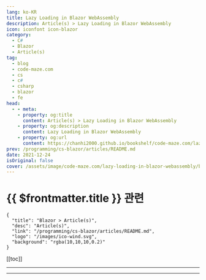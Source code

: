 ```yaml
---
lang: ko-KR
title: Lazy Loading in Blazor WebAssembly
description: Article(s) > Lazy Loading in Blazor WebAssembly
icon: iconfont icon-blazor
category: 
  - C#
  - Blazor
  - Article(s)
tag: 
  - blog
  - code-maze.com
  - cs
  - c#
  - csharp
  - blazor
  - fe
head:  
  - - meta:
    - property: og:title
      content: Article(s) > Lazy Loading in Blazor WebAssembly
    - property: og:description
      content: Lazy Loading in Blazor WebAssembly
    - property: og:url
      content: https://chanhi2000.github.io/bookshelf/code-maze.com/lazy-loading-in-blazor-webassembly.html
prev: /programming/cs-blazor/articles/README.md
date: 2021-12-24
isOriginal: false
cover: /assets/image/code-maze.com/lazy-loading-in-blazor-webassembly/banner.png
---
```


# {{ $frontmatter.title }} 관련

```component VPCard
{
  "title": "Blazor > Article(s)",
  "desc": "Article(s)",
  "link": "/programming/cs-blazor/articles/README.md",
  "logo": "/images/ico-wind.svg",
  "background": "rgba(10,10,10,0.2)"
}
```

[[toc]]

---

<SiteInfo
  name="Lazy Loading in Blazor WebAssembly"
  desc="In this article, we are going to learn how to improve the loading time of an application by implementing LazyLoading in Blazor WebAssembly"
  url="https://code-maze.com/lazy-loading-in-blazor-webassembly/"
  logo="/assets/image/code-maze.com/favicon.png"
  preview="/assets/image/code-maze.com/lazy-loading-in-blazor-webassembly/banner.png"/>

<!-- TODO: 작성 -->

---

<TagLinks />